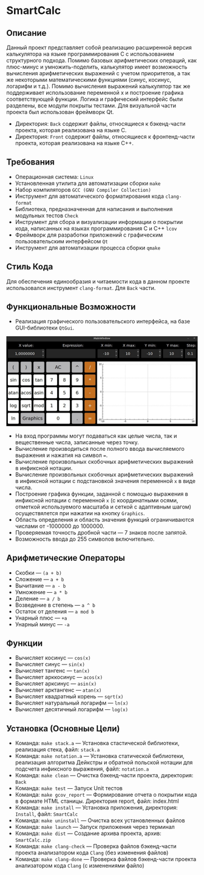 # SmartCalc

## Описание

Данный проект представляет собой реализацию расширенной версия калькулятора на языке программирования С с использованием структурного подхода. Помимо базовых арифметических операций, как плюс-минус и умножить-поделить, калькулятор имеет возможность вычисления арифметических выражений с учетом приоритетов, а так же некоторыми математическими функциями (синус, косинус, логарифм и т.д.). Помимо вычисления выражений калькулятор так же поддерживает использование переменной x и построение графика соответствующей функции. Логика и графический интерфейс были разделены, все модули покрыты тестами. Для визуальной части проекта был использован фреймворк Qt.

- Директория: `Back` содержит файлы, относящиеся к бэкенд-части проекта, которая реализована на языке C. 
- Директория: `Front` содержит файлы, относящиеся к фронтенд-части проекта, которая реализована на языке C++.

## Требования

- Операционная система: `Linux`
- Установленная утилита для автоматизации сборки `make`
- Набор компиляторов `GCC (GNU Compiler Collection)`
- Инструмент для автоматического форматирования кода `clang-format`
- Библиотека, предназначенная для написания и выполнения модульных тестов `Check`
- Инструмент для сбора и визуализации информации о покрытии кода, написанных на языках программирования C и C++ `lcov`
- Фреймворк для разработки приложений с графическим пользовательским интерфейсом `Qt`
- Инструмент для автоматизации процесса сборки `qmake`

## Стиль Кода

Для обеспечения единообразия и читаемости кода в данном проекте использовался инструмент `clang-format`. Для `Back` части.

## Функциональные Возможности

- Реализация графического пользовательского интерфейса, на базе GUI-библиотеки `QtGui`.

![SmartCalc](/Images/SmartCalc.png)

- На вход программы могут подаваться как целые числа, так и вещественные числа, записанные через точку.
- Вычисление производиться после полного ввода вычисляемого выражения и нажатия на символ `=`.
- Вычисление произвольных скобочных арифметических выражений в инфиксной нотации.
- Вычисление произвольных скобочных арифметических выражений в инфиксной нотации с подстановкой значения переменной `x` в виде числа.
- Построение графика функции, заданной с помощью выражения в инфиксной нотации с переменной `x` (с координатными осями, отметкой используемого масштаба и сеткой с адаптивным шагом) осуществялется при нажатии на кнопку `Graphics`.
- Область определения и область значения функций ограничиваются числами от -1000000 до 1000000.
- Проверяемая точность дробной части — 7 знаков после запятой.
- Возможность ввода до 255 символов включительно.

## Арифметические Операторы

- Скобки — `(a + b)`
- Сложение — `a + b`
- Вычитание — `a - b`
- Умножение — `a * b`
- Деление — `a / b`
- Возведение в степень — `a ^ b`
- Остаток от деления — `a mod b`
- Унарный плюс — `+a`
- Унарный минус — `-a`

## Функции

- Вычисляет косинус — `cos(x)` 
- Вычисляет синус — `sin(x)`
- Вычисляет тангенс — `tan(x)`
- Вычисляет арккосинус — `acos(x)`
- Вычисляет арксинус — `asin(x)`
- Вычисляет арктангенс — `atan(x)`
- Вычисляет квадратный корень — `sqrt(x)`
- Вычисляет натуральный логарифм — `ln(x)`
- Вычисляет десятичный логарифм — `log(x)`

## Установка (Основные Цели)

- Команда: `make stack.a` — Установка стастической библиотеки, реализация стека, файл: `stack.a`
- Команда: `make notation.a` — Установка статической библиотеки, реализация алгоритма Дейкстры и обратной польской нотации для подсчета инфиксного выражения, файл: `notation.a`
- Команда: `make clean` — Очистка бэкенд-части проекта, директория: `Back` 
- Команда: `make test` — Запуск Unit тестов
- Команда: `make gcov_report` — Формирование отчета о покрытии кода в формате HTML станицы. Директория report, файл: index.html
- Команда: `make install` — Установка приложения, директория: `Install`, файл: `SmartCalc`
- Команда: `make uninstall` — Очистка всех установленных файлов
- Команда: `make launch` — Запуск приложения через терминал
- Команда: `make dist` — Создание архива проекта, архив: `SmartCalc.zip`
- Команда: `make clang-check` — Проверка файлов бэкенд-части проекта анализатором кода `Clang` (без изменения файлов)
- Команда: `make clang-done` — Проверка файлов бэкенд-части проекта анализатором кода `Clang` (с изменениями файло)